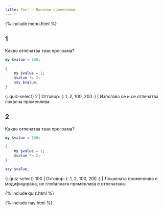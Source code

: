 ```yaml
---
title: Тест — Локални променливи
---
```


{% include menu.html %}

## 1

Какво отпечатва тази програма?

```raku
my $value = 100;

{
    my $value = 1;
    $value *= 2;
    say $value;
}
```

{:.quiz-select}
2 | Отговор: (: 1, 2, 100, 200 :) | Използва се и се отпечатва локална променлива.

## 2

Какво отпечатва тази програма?

```raku
my $value = 100;

{
    my $value = 1;
    $value *= 2;
}

say $value;
```

{:.quiz-select}
100 | Отговор: (: 1, 2, 100, 200 :) | Локалната променлива е модифицирана, но глобалната променлива е отпечатана.

{% include quiz.html %}

{% include nav.html %}